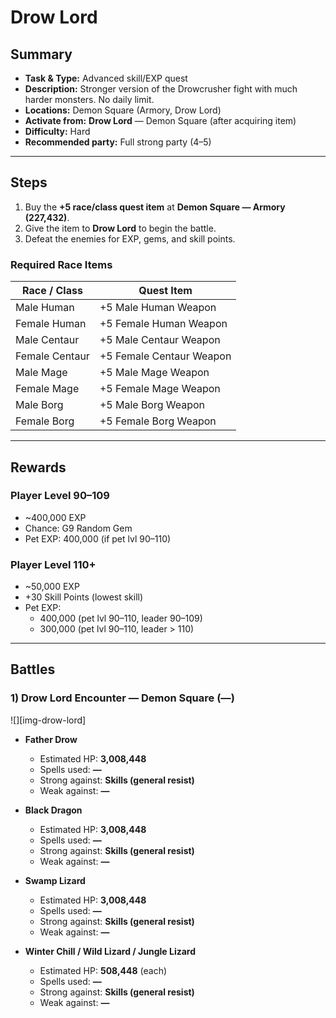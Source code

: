 # Drow Lord

## Summary
- **Task & Type:** Advanced skill/EXP quest
- **Description:** Stronger version of the Drowcrusher fight with much harder monsters. No daily limit.
- **Locations:** Demon Square (Armory, Drow Lord)
- **Activate from:** **Drow Lord** — Demon Square (after acquiring item)
- **Difficulty:** Hard
- **Recommended party:** Full strong party (4–5)

---

## Steps
1. Buy the **+5 race/class quest item** at **Demon Square — Armory (227,432)**.  
2. Give the item to **Drow Lord** to begin the battle.  
3. Defeat the enemies for EXP, gems, and skill points.  

### Required Race Items
| Race / Class    | Quest Item                  |
|-----------------|-----------------------------|
| Male Human      | +5 Male Human Weapon        |
| Female Human    | +5 Female Human Weapon      |
| Male Centaur    | +5 Male Centaur Weapon      |
| Female Centaur  | +5 Female Centaur Weapon    |
| Male Mage       | +5 Male Mage Weapon         |
| Female Mage     | +5 Female Mage Weapon       |
| Male Borg       | +5 Male Borg Weapon         |
| Female Borg     | +5 Female Borg Weapon       |

---

## Rewards
### Player Level 90–109
- ~400,000 EXP  
- Chance: G9 Random Gem  
- Pet EXP: 400,000 (if pet lvl 90–110)

### Player Level 110+
- ~50,000 EXP  
- +30 Skill Points (lowest skill)  
- Pet EXP:  
    - 400,000 (pet lvl 90–110, leader 90–109)  
    - 300,000 (pet lvl 90–110, leader > 110)  


---

## Battles

### 1) Drow Lord Encounter — Demon Square (**—**)
![][img-drow-lord]

- **Father Drow**
    - Estimated HP: **3,008,448**
    - Spells used: **—**
    - Strong against: **Skills (general resist)**
    - Weak against: **—**

- **Black Dragon**
    - Estimated HP: **3,008,448**
    - Spells used: **—**
    - Strong against: **Skills (general resist)**
    - Weak against: **—**

- **Swamp Lizard**
    - Estimated HP: **3,008,448**
    - Spells used: **—**
    - Strong against: **Skills (general resist)**
    - Weak against: **—**

- **Winter Chill / Wild Lizard / Jungle Lizard**
    - Estimated HP: **508,448** (each)
    - Spells used: **—**
    - Strong against: **Skills (general resist)**
    - Weak against: **—**

